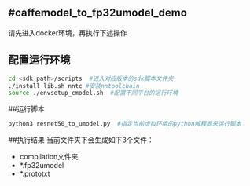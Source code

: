 #caffemodel_to_fp32umodel_demo
-----
请先进入docker环境，再执行下述操作
## 配置运行环境
```bash
cd <sdk_path>/scripts  #进入对应版本的sdk脚本文件夹
./install_lib.sh nntc #安装nntoolchain
source ./envsetup_cmodel.sh  #配置不同平台的运行环境
```
##运行脚本
```bash
python3 resnet50_to_umodel.py  #指定当前虚拟环境的python解释器来运行脚本
```
##执行结果
当前文件夹下会生成如下3个文件：
- compilation文件夹
- *.fp32umodel
- *.prototxt
